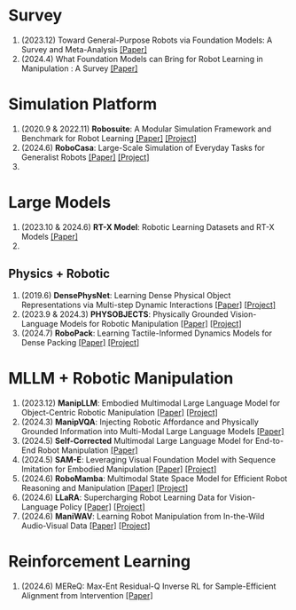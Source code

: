 # Survey

1. (2023.12) Toward General-Purpose Robots via Foundation Models: A Survey and Meta-Analysis [[Paper]](https://arxiv.org/abs/2312.08782)
1. (2024.4) What Foundation Models can Bring for Robot Learning in Manipulation : A Survey [[Paper]](https://arxiv.org/abs/2404.18201)



# Simulation Platform

1. (2020.9 & 2022.11) **Robosuite**: A Modular Simulation Framework and Benchmark for Robot Learning [[Paper]](https://arxiv.org/abs/2009.12293) [[Project]](https://robosuite.ai/)
2. (2024.6) **RoboCasa**: Large-Scale Simulation of Everyday Tasks for Generalist Robots  [[Paper]](https://arxiv.org/abs/2406.02523) [[Project]](https://robo-pack.github.io)
3. 



# Large Models

1. (2023.10 & 2024.6) **RT-X Model**: Robotic Learning Datasets and RT-X Models [[Paper]](https://arxiv.org/abs/2310.08864)
2. 



## Physics + Robotic

1. (2019.6) **DensePhysNet**: Learning Dense Physical Object Representations via Multi-step Dynamic Interactions [[Paper]](https://arxiv.org/abs/1906.03853) [[Project]](https://www.zhenjiaxu.com/DensePhysNet/)
2. (2023.9 & 2024.3) **PHYSOBJECTS**: Physically Grounded Vision-Language Models for Robotic Manipulation [[Paper]](https://arxiv.org/abs/2309.02561) [[Project]](https://iliad.stanford.edu/pg-vlm/)
3. (2024.7) **RoboPack**: Learning Tactile-Informed Dynamics Models for Dense Packing [[Paper]](https://arxiv.org/pdf/2407.01418) [[Project]](https://arxiv.org/pdf/2407.01418)



# MLLM + Robotic Manipulation



1. (2023.12) **ManipLLM**: Embodied Multimodal Large Language Model for Object-Centric Robotic Manipulation [[Paper]](https://arxiv.org/abs/2312.16217) [[Project]](https://sites.google.com/view/manipllm)
2. (2024.3) **ManipVQA**: Injecting Robotic Affordance and Physically Grounded Information into Multi-Modal Large Language Models [[Paper]](https://arxiv.org/abs/2405.17418) 
3. (2024.5) **Self-Corrected** Multimodal Large Language Model for End-to-End Robot Manipulation [[Paper]](https://arxiv.org/abs/2405.17418) 
4. (2024.5) **SAM-E**: Leveraging Visual Foundation Model with Sequence Imitation for Embodied Manipulation [[Paper]](https://arxiv.org/abs/2405.19586) [[Project]](https://sam-embodied.github.io/)
5. (2024.6) **RoboMamba**: Multimodal State Space Model for Efficient Robot Reasoning and Manipulation [[Paper]](https://arxiv.org/abs/2406.04339) [[Project]](https://sites.google.com/view/robomamba-web)
6. (2024.6) **LLaRA**: Supercharging Robot Learning Data for Vision-Language Policy [[Paper]](https://arxiv.org/pdf/2406.20095) [[Project]](https://github.com/LostXine/LLaRA)
7. (2024.6) **ManiWAV**: Learning Robot Manipulation from In-the-Wild Audio-Visual Data [[Paper]](https://arxiv.org/abs/2406.19464) [[Project]](https://mani-wav.github.io/)





# Reinforcement Learning

1. (2024.6) MEReQ: Max-Ent Residual-Q Inverse RL for Sample-Efficient Alignment from Intervention [[Paper]](https://arxiv.org/abs/2406.16258)

